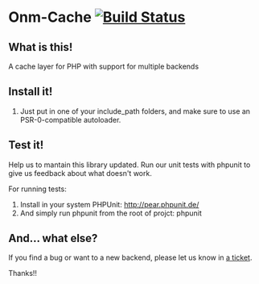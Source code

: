 # Onm-Cache [![Build Status](https://secure.travis-ci.org/frandieguez/onm-cache.png)](http://travis-ci.org/frandieguez/onm-cache)

## What  is this!

A cache layer for PHP with support for multiple backends

## Install it!

1. Just put in one of your include_path folders, and make sure to use an
PSR-0-compatible autoloader.

## Test it!
Help us to mantain this library updated. Run our unit tests with phpunit to
give us feedback about what doesn't work.

For running tests:

1. Install in your system PHPUnit: http://pear.phpunit.de/
4. And simply run phpunit from the root of projct: phpunit

## And... what else?

If you find a bug or want to a new backend, please let us know in [a ticket](http://github.com/frandieguez/onm-cache/issues).

Thanks!!
